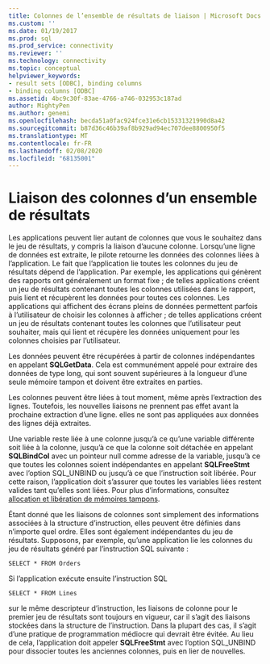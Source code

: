 ```yaml
---
title: Colonnes de l’ensemble de résultats de liaison | Microsoft Docs
ms.custom: ''
ms.date: 01/19/2017
ms.prod: sql
ms.prod_service: connectivity
ms.reviewer: ''
ms.technology: connectivity
ms.topic: conceptual
helpviewer_keywords:
- result sets [ODBC], binding columns
- binding columns [ODBC]
ms.assetid: 4bc9c30f-83ae-4766-a746-032953c187ad
author: MightyPen
ms.author: genemi
ms.openlocfilehash: becda51a0fac924fce31e6cb15331321990d8a42
ms.sourcegitcommit: b87d36c46b39af8b929ad94ec707dee8800950f5
ms.translationtype: MT
ms.contentlocale: fr-FR
ms.lasthandoff: 02/08/2020
ms.locfileid: "68135001"
---
```

# <a name="binding-result-set-columns"></a>Liaison des colonnes d’un ensemble de résultats
Les applications peuvent lier autant de colonnes que vous le souhaitez dans le jeu de résultats, y compris la liaison d’aucune colonne. Lorsqu’une ligne de données est extraite, le pilote retourne les données des colonnes liées à l’application. Le fait que l’application lie toutes les colonnes du jeu de résultats dépend de l’application. Par exemple, les applications qui génèrent des rapports ont généralement un format fixe ; de telles applications créent un jeu de résultats contenant toutes les colonnes utilisées dans le rapport, puis lient et récupèrent les données pour toutes ces colonnes. Les applications qui affichent des écrans pleins de données permettent parfois à l’utilisateur de choisir les colonnes à afficher ; de telles applications créent un jeu de résultats contenant toutes les colonnes que l’utilisateur peut souhaiter, mais qui lient et récupère les données uniquement pour les colonnes choisies par l’utilisateur.  
  
 Les données peuvent être récupérées à partir de colonnes indépendantes en appelant **SQLGetData**. Cela est communément appelé pour extraire des données de type long, qui sont souvent supérieures à la longueur d’une seule mémoire tampon et doivent être extraites en parties.  
  
 Les colonnes peuvent être liées à tout moment, même après l’extraction des lignes. Toutefois, les nouvelles liaisons ne prennent pas effet avant la prochaine extraction d’une ligne. elles ne sont pas appliquées aux données des lignes déjà extraites.  
  
 Une variable reste liée à une colonne jusqu’à ce qu’une variable différente soit liée à la colonne, jusqu’à ce que la colonne soit détachée en appelant **SQLBindCol** avec un pointeur null comme adresse de la variable, jusqu’à ce que toutes les colonnes soient indépendantes en appelant **SQLFreeStmt** avec l’option SQL_UNBIND ou jusqu’à ce que l’instruction soit libérée. Pour cette raison, l’application doit s’assurer que toutes les variables liées restent valides tant qu’elles sont liées. Pour plus d’informations, consultez [allocation et libération de mémoires tampons](../../../odbc/reference/develop-app/allocating-and-freeing-buffers.md).  
  
 Étant donné que les liaisons de colonnes sont simplement des informations associées à la structure d’instruction, elles peuvent être définies dans n’importe quel ordre. Elles sont également indépendantes du jeu de résultats. Supposons, par exemple, qu’une application lie les colonnes du jeu de résultats généré par l’instruction SQL suivante :  
  
```  
SELECT * FROM Orders  
```  
  
 Si l’application exécute ensuite l’instruction SQL  
  
```  
SELECT * FROM Lines  
```  
  
 sur le même descripteur d’instruction, les liaisons de colonne pour le premier jeu de résultats sont toujours en vigueur, car il s’agit des liaisons stockées dans la structure de l’instruction. Dans la plupart des cas, il s’agit d’une pratique de programmation médiocre qui devrait être évitée. Au lieu de cela, l’application doit appeler **SQLFreeStmt** avec l’option SQL_UNBIND pour dissocier toutes les anciennes colonnes, puis en lier de nouvelles.

